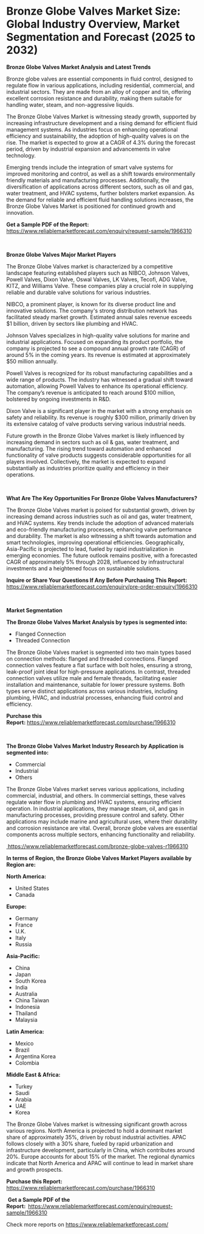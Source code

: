 <p><h1>Bronze Globe Valves Market Size: Global Industry Overview, Market Segmentation and Forecast (2025 to 2032)</h1></p><p><strong>Bronze Globe Valves Market Analysis and Latest Trends</strong></p>
<p><p>Bronze globe valves are essential components in fluid control, designed to regulate flow in various applications, including residential, commercial, and industrial sectors. They are made from an alloy of copper and tin, offering excellent corrosion resistance and durability, making them suitable for handling water, steam, and non-aggressive liquids. </p><p>The Bronze Globe Valves Market is witnessing steady growth, supported by increasing infrastructure development and a rising demand for efficient fluid management systems. As industries focus on enhancing operational efficiency and sustainability, the adoption of high-quality valves is on the rise. The market is expected to grow at a CAGR of 4.3% during the forecast period, driven by industrial expansion and advancements in valve technology. </p><p>Emerging trends include the integration of smart valve systems for improved monitoring and control, as well as a shift towards environmentally friendly materials and manufacturing processes. Additionally, the diversification of applications across different sectors, such as oil and gas, water treatment, and HVAC systems, further bolsters market expansion. As the demand for reliable and efficient fluid handling solutions increases, the Bronze Globe Valves Market is positioned for continued growth and innovation.</p></p>
<p><strong>Get a Sample PDF of the Report:&nbsp;</strong> <a href="https://www.reliablemarketforecast.com/enquiry/request-sample/1966310?utm_campaign=1900&utm_medium=2&utm_source=Github&utm_content=ia&utm_term=20022025&utm_id=bronze-globe-valves">https://www.reliablemarketforecast.com/enquiry/request-sample/1966310</a></p>
<p>&nbsp;</p>
<p><strong>Bronze Globe Valves Major Market Players</strong></p>
<p><p>The Bronze Globe Valves market is characterized by a competitive landscape featuring established players such as NIBCO, Johnson Valves, Powell Valves, Dixon Valve, Oswal Valves, LK Valves, Tecofi, ADG Valve, KITZ, and Williams Valve. These companies play a crucial role in supplying reliable and durable valve solutions for various industries.</p><p>NIBCO, a prominent player, is known for its diverse product line and innovative solutions. The company's strong distribution network has facilitated steady market growth. Estimated annual sales revenue exceeds $1 billion, driven by sectors like plumbing and HVAC.</p><p>Johnson Valves specializes in high-quality valve solutions for marine and industrial applications. Focused on expanding its product portfolio, the company is projected to see a compound annual growth rate (CAGR) of around 5% in the coming years. Its revenue is estimated at approximately $50 million annually.</p><p>Powell Valves is recognized for its robust manufacturing capabilities and a wide range of products. The industry has witnessed a gradual shift toward automation, allowing Powell Valves to enhance its operational efficiency. The company’s revenue is anticipated to reach around $100 million, bolstered by ongoing investments in R&D.</p><p>Dixon Valve is a significant player in the market with a strong emphasis on safety and reliability. Its revenue is roughly $300 million, primarily driven by its extensive catalog of valve products serving various industrial needs.</p><p>Future growth in the Bronze Globe Valves market is likely influenced by increasing demand in sectors such as oil & gas, water treatment, and manufacturing. The rising trend toward automation and enhanced functionality of valve products suggests considerable opportunities for all players involved. Collectively, the market is expected to expand substantially as industries prioritize quality and efficiency in their operations.</p></p>
<p>&nbsp;</p>
<p><strong>What Are The Key Opportunities For Bronze Globe Valves Manufacturers?</strong></p>
<p><p>The Bronze Globe Valves market is poised for substantial growth, driven by increasing demand across industries such as oil and gas, water treatment, and HVAC systems. Key trends include the adoption of advanced materials and eco-friendly manufacturing processes, enhancing valve performance and durability. The market is also witnessing a shift towards automation and smart technologies, improving operational efficiencies. Geographically, Asia-Pacific is projected to lead, fueled by rapid industrialization in emerging economies. The future outlook remains positive, with a forecasted CAGR of approximately 5% through 2028, influenced by infrastructural investments and a heightened focus on sustainable solutions.</p></p>
<p><strong>Inquire or Share Your Questions If Any Before Purchasing This Report:</strong> <a href="https://www.reliablemarketforecast.com/enquiry/pre-order-enquiry/1966310?utm_campaign=1900&utm_medium=2&utm_source=Github&utm_content=ia&utm_term=20022025&utm_id=bronze-globe-valves">https://www.reliablemarketforecast.com/enquiry/pre-order-enquiry/1966310</a></p>
<p>&nbsp;</p>
<p><strong>Market Segmentation</strong></p>
<p><strong>The Bronze Globe Valves Market Analysis by types is segmented into:</strong></p>
<p><ul><li>Flanged Connection</li><li>Threaded Connection</li></ul></p>
<p><p>The Bronze Globe Valves market is segmented into two main types based on connection methods: flanged and threaded connections. Flanged connection valves feature a flat surface with bolt holes, ensuring a strong, leak-proof joint ideal for high-pressure applications. In contrast, threaded connection valves utilize male and female threads, facilitating easier installation and maintenance, suitable for lower pressure systems. Both types serve distinct applications across various industries, including plumbing, HVAC, and industrial processes, enhancing fluid control and efficiency.</p></p>
<p><strong>Purchase this Report:&nbsp;</strong><a href="https://www.reliablemarketforecast.com/purchase/1966310?utm_campaign=1900&utm_medium=2&utm_source=Github&utm_content=ia&utm_term=20022025&utm_id=bronze-globe-valves">https://www.reliablemarketforecast.com/purchase/1966310</a></p>
<p>&nbsp;</p>
<p><strong>The Bronze Globe Valves Market Industry Research by Application is segmented into:</strong></p>
<p><ul><li>Commercial</li><li>Industrial</li><li>Others</li></ul></p>
<p><p>The Bronze Globe Valves market serves various applications, including commercial, industrial, and others. In commercial settings, these valves regulate water flow in plumbing and HVAC systems, ensuring efficient operation. In industrial applications, they manage steam, oil, and gas in manufacturing processes, providing pressure control and safety. Other applications may include marine and agricultural uses, where their durability and corrosion resistance are vital. Overall, bronze globe valves are essential components across multiple sectors, enhancing functionality and reliability.</p></p>
<p><a href="https://www.reliablemarketforecast.com/bronze-globe-valves-r1966310?utm_campaign=1900&utm_medium=2&utm_source=Github&utm_content=ia&utm_term=20022025&utm_id=bronze-globe-valves">&nbsp;https://www.reliablemarketforecast.com/bronze-globe-valves-r1966310</a></p>
<p><strong>In terms of Region, the Bronze Globe Valves Market Players available by Region are:</strong></p>
<p>
    <p> <strong> North America: </strong>
        <ul>
            <li>United States</li>
            <li>Canada</li>
        </ul>
        </p> 
    <p> <strong> Europe: </strong>
        <ul>
            <li>Germany</li>
            <li>France</li>
            <li>U.K.</li>
            <li>Italy</li>
            <li>Russia</li>
        </ul>
        </p> 
    <p> <strong> Asia-Pacific: </strong>
        <ul>
            <li>China</li>
            <li>Japan</li>
            <li>South Korea</li>
            <li>India</li>
            <li>Australia</li>
            <li>China Taiwan</li>
            <li>Indonesia</li>
            <li>Thailand</li>
            <li>Malaysia</li>
        </ul>
        </p> 
    <p> <strong> Latin America: </strong>
        <ul>
            <li>Mexico</li>
            <li>Brazil</li>
            <li>Argentina Korea</li>
            <li>Colombia</li>
        </ul>
        </p> 
    <p> <strong> Middle East & Africa: </strong>
        <ul>
            <li>Turkey</li>
            <li>Saudi</li>
            <li>Arabia</li>
            <li>UAE</li>
            <li>Korea</li>
        </ul>
    </p>
    </p>
<p><p>The Bronze Globe Valves market is witnessing significant growth across various regions. North America is projected to hold a dominant market share of approximately 35%, driven by robust industrial activities. APAC follows closely with a 30% share, fueled by rapid urbanization and infrastructure development, particularly in China, which contributes around 20%. Europe accounts for about 15% of the market. The regional dynamics indicate that North America and APAC will continue to lead in market share and growth prospects.</p></p>
<p><strong>Purchase this Report: </strong><a href="https://www.reliablemarketforecast.com/purchase/1966310?utm_campaign=1900&utm_medium=2&utm_source=Github&utm_content=ia&utm_term=20022025&utm_id=bronze-globe-valves">https://www.reliablemarketforecast.com/purchase/1966310</a></p>
<p>&nbsp;<strong>Get a Sample PDF of the Report:&nbsp;&nbsp;</strong><a href="https://www.reliablemarketforecast.com/enquiry/request-sample/1966310?utm_campaign=1900&utm_medium=2&utm_source=Github&utm_content=ia&utm_term=20022025&utm_id=bronze-globe-valves">https://www.reliablemarketforecast.com/enquiry/request-sample/1966310</a></p>
<p><strong></strong></p>
<p>Check more reports on <a href="https://www.reliablemarketforecast.com/?utm_campaign=1900&utm_medium=2&utm_source=Github&utm_content=ia&utm_term=20022025&utm_id=bronze-globe-valves">https://www.reliablemarketforecast.com/</a></p>